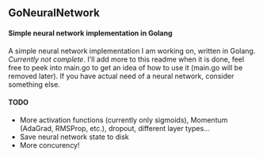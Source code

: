 ## GoNeuralNetwork
#### Simple neural network implementation in Golang

A simple neural network implementation I am working on, written in Golang. *Currently not complete*. I'll add more to this readme when it is done, feel free to peek into main.go to get an idea of how to use it (main.go will be removed later). If you have actual need of a neural network, consider something else.

#### TODO
- More activation functions (currently only sigmoids), Momentum (AdaGrad, RMSProp, etc.), dropout, different layer types...
- Save neural network state to disk
- More concurency!
